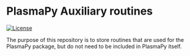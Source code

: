 # PlasmaPy Auxiliary routines

[![License](https://img.shields.io/badge/License-BSD%203--Clause-blue.svg)](https://opensource.org/licenses/BSD-3-Clause)

The purpose of this repository is to store routines that are used for 
the PlasmaPy package, but do not need to be included in PlasmaPy itself.
